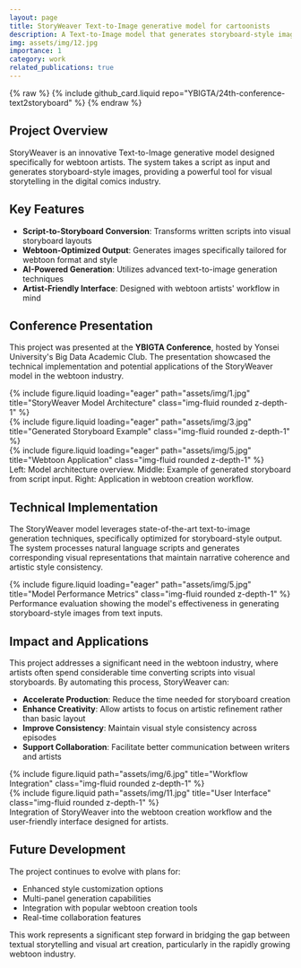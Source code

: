 ```yaml
---
layout: page
title: StoryWeaver Text-to-Image generative model for cartoonists
description: A Text-to-Image model that generates storyboard-style images from scripts for webtoon artists, presented at YBIGTA conference
img: assets/img/12.jpg
importance: 1
category: work
related_publications: true
---
```


{% raw %}
{% include github_card.liquid repo="YBIGTA/24th-conference-text2storyboard" %}
{% endraw %}


## Project Overview

StoryWeaver is an innovative Text-to-Image generative model designed specifically for webtoon artists. The system takes a script as input and generates storyboard-style images, providing a powerful tool for visual storytelling in the digital comics industry.

## Key Features

- **Script-to-Storyboard Conversion**: Transforms written scripts into visual storyboard layouts
- **Webtoon-Optimized Output**: Generates images specifically tailored for webtoon format and style
- **AI-Powered Generation**: Utilizes advanced text-to-image generation techniques
- **Artist-Friendly Interface**: Designed with webtoon artists' workflow in mind

## Conference Presentation

This project was presented at the **YBIGTA Conference**, hosted by Yonsei University's Big Data Academic Club. The presentation showcased the technical implementation and potential applications of the StoryWeaver model in the webtoon industry.

<div class="row">
    <div class="col-sm mt-3 mt-md-0">
        {% include figure.liquid loading="eager" path="assets/img/1.jpg" title="StoryWeaver Model Architecture" class="img-fluid rounded z-depth-1" %}
    </div>
    <div class="col-sm mt-3 mt-md-0">
        {% include figure.liquid loading="eager" path="assets/img/3.jpg" title="Generated Storyboard Example" class="img-fluid rounded z-depth-1" %}
    </div>
    <div class="col-sm mt-3 mt-md-0">
        {% include figure.liquid loading="eager" path="assets/img/5.jpg" title="Webtoon Application" class="img-fluid rounded z-depth-1" %}
    </div>
</div>
<div class="caption">
    Left: Model architecture overview. Middle: Example of generated storyboard from script input. Right: Application in webtoon creation workflow.
</div>

## Technical Implementation

The StoryWeaver model leverages state-of-the-art text-to-image generation techniques, specifically optimized for storyboard-style output. The system processes natural language scripts and generates corresponding visual representations that maintain narrative coherence and artistic style consistency.

<div class="row">
    <div class="col-sm mt-3 mt-md-0">
        {% include figure.liquid loading="eager" path="assets/img/5.jpg" title="Model Performance Metrics" class="img-fluid rounded z-depth-1" %}
    </div>
</div>
<div class="caption">
    Performance evaluation showing the model's effectiveness in generating storyboard-style images from text inputs.
</div>

## Impact and Applications

This project addresses a significant need in the webtoon industry, where artists often spend considerable time converting scripts into visual storyboards. By automating this process, StoryWeaver can:

- **Accelerate Production**: Reduce the time needed for storyboard creation
- **Enhance Creativity**: Allow artists to focus on artistic refinement rather than basic layout
- **Improve Consistency**: Maintain visual style consistency across episodes
- **Support Collaboration**: Facilitate better communication between writers and artists

<div class="row justify-content-sm-center">
    <div class="col-sm-8 mt-3 mt-md-0">
        {% include figure.liquid path="assets/img/6.jpg" title="Workflow Integration" class="img-fluid rounded z-depth-1" %}
    </div>
    <div class="col-sm-4 mt-3 mt-md-0">
        {% include figure.liquid path="assets/img/11.jpg" title="User Interface" class="img-fluid rounded z-depth-1" %}
    </div>
</div>
<div class="caption">
    Integration of StoryWeaver into the webtoon creation workflow and the user-friendly interface designed for artists.
</div>

## Future Development

The project continues to evolve with plans for:
- Enhanced style customization options
- Multi-panel generation capabilities
- Integration with popular webtoon creation tools
- Real-time collaboration features

This work represents a significant step forward in bridging the gap between textual storytelling and visual art creation, particularly in the rapidly growing webtoon industry.
